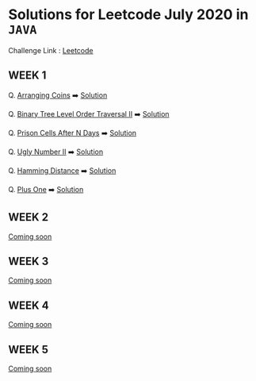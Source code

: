 # Solutions for Leetcode July 2020 in `JAVA` 

Challenge Link : [Leetcode](https://leetcode.com/explore/challenge/card/july-leetcoding-challenge/)

## WEEK 1

Q. [Arranging Coins](https://leetcode.com/explore/challenge/card/july-leetcoding-challenge/544/week-1-july-1st-july-7th/3377/)  ➡️ [Solution](https://github.com/abhisheksurve45/leetcode-july-2020/blob/master/WEEK1/ArrangingCoins.java)

Q. [Binary Tree Level Order Traversal II](https://leetcode.com/explore/challenge/card/july-leetcoding-challenge/544/week-1-july-1st-july-7th/3378/)  ➡️ [Solution](https://github.com/abhisheksurve45/leetcode-july-2020/blob/master/WEEK1/BinaryTreeLevelOrderTraversalII.java)

Q. [Prison Cells After N Days](https://leetcode.com/explore/challenge/card/july-leetcoding-challenge/544/week-1-july-1st-july-7th/3379/)  ➡️ [Solution](https://github.com/abhisheksurve45/leetcode-july-2020/blob/master/WEEK1/PrisonCellsAfterNDays.java)

Q. [Ugly Number II](https://leetcode.com/explore/challenge/card/july-leetcoding-challenge/544/week-1-july-1st-july-7th/3380/)  ➡️ [Solution](https://github.com/abhisheksurve45/leetcode-july-2020/blob/master/WEEK1/UglyNumberII.java)

Q. [Hamming Distance](https://leetcode.com/explore/challenge/card/july-leetcoding-challenge/544/week-1-july-1st-july-7th/3381/)  ➡️ [Solution](https://github.com/abhisheksurve45/leetcode-july-2020/blob/master/WEEK1/HammingDistance.java)

Q. [Plus One](https://leetcode.com/explore/challenge/card/july-leetcoding-challenge/544/week-1-july-1st-july-7th/3382/)  ➡️ [Solution](https://github.com/abhisheksurve45/leetcode-july-2020/blob/master/WEEK1/PlusOne.java)

## WEEK 2

[Coming soon](https://leetcode.com/explore/challenge/card/july-leetcoding-challenge/)

## WEEK 3

[Coming soon](https://leetcode.com/explore/challenge/card/july-leetcoding-challenge/)

## WEEK 4

[Coming soon](https://leetcode.com/explore/challenge/card/july-leetcoding-challenge/)

## WEEK 5

[Coming soon](https://leetcode.com/explore/challenge/card/july-leetcoding-challenge/)
